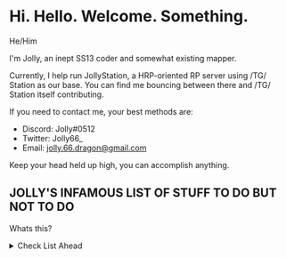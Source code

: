 # Hi. Hello. Welcome. Something.

He/Him

I'm Jolly, an inept SS13 coder and somewhat existing mapper.

Currently, I help run JollyStation, a HRP-oriented RP server using /TG/ Station as our base.
You can find me bouncing between there and /TG/ Station itself contributing.

If you need to contact me, your best methods are:
- Discord: Jolly#0512
- Twitter: Jolly66_
- Email: jolly.66.dragon@gmail.com

Keep your head held up high, you can accomplish anything.

## JOLLY'S INFAMOUS LIST OF STUFF TO DO BUT NOT TO DO
Whats this?
<details>
  <summary>Check List Ahead</summary>

### JollyStation
- [X] Start XenoBotany job expansion
- [ ] Finish XenoBotany job expansion
- [ ] Start Ordnance Job Expansion
- [ ] Finish Ordnance Job Expansion
- [ ] General clean up
- [ ] Port IPCs
- [ ] Replace Felinids to be human genemods, port Tarajans from Paradise

### Skyrat
- [X] Finish adding maints Rooms to BlueShift
- [ ] Go through their modular files and repath certain area turfs to what I set on /TG/
- [ ] Update BlueShift to use the `access_helpers` that /TG/ implament, also scrub the doors a bit
- [ ] Add mapping icons for some of their shit

### /TG/station
- [ ] Update & Fix mapping tools
- [ ] Make mapping tools under TGUI
- [X] Finish excising areas and properly organize them
</details>
  
